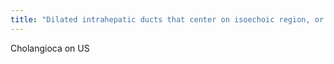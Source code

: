 ```yaml
---
title: "Dilated intrahepatic ducts that center on isoechoic region, or non communication of central duct system."
---
```

Cholangioca on US


